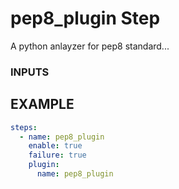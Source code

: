 # pep8_plugin Step
A python anlayzer for pep8 standard...

### INPUTS


## EXAMPLE 

```yml
steps:
  - name: pep8_plugin
    enable: true
    failure: true
    plugin:
      name: pep8_plugin
```
